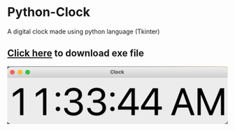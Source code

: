 # Python-Clock
A digital clock made using python language (Tkinter)
<h2><a href="https://github.com/hemangsharma/Python-Clock/blob/main/clock.exe" download>Click here</a> to download exe file</h2>

[![Output](clock.png)](https://github.com/hemangsharma/Python-Clock/blob/main/clock.png)

